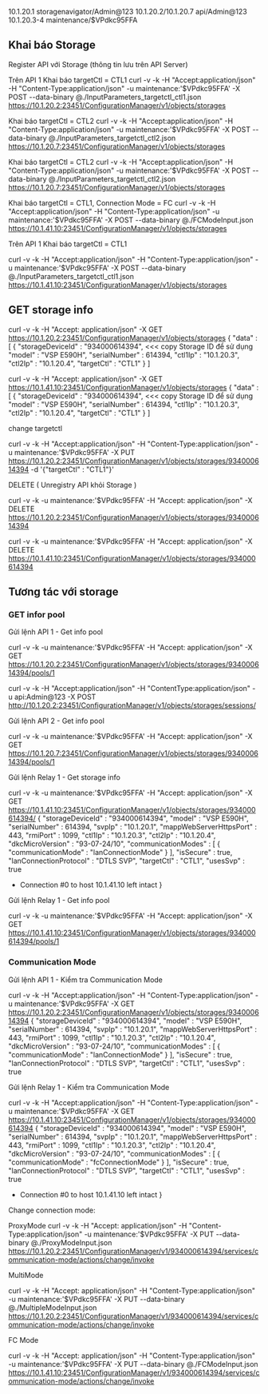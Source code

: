 10.1.20.1
storagenavigator/Admin@123
10.1.20.2/10.1.20.7
api/Admin@123
10.1.20.3-4
maintenance/$VPdkc95FFA

## Khai báo Storage 

Register API với Storage (thông tin lưu trên API Server) 

Trên API 1
Khai báo targetCtl = CTL1
    curl -v -k -H "Accept:application/json" -H "Content-Type:application/json" -u maintenance:'$VPdkc95FFA' -X POST --data-binary @./InputParameters_targetctl_ctl1.json https://10.1.20.2:23451/ConfigurationManager/v1/objects/storages

Khai báo targetCtl = CTL2
    curl -v -k -H "Accept:application/json" -H "Content-Type:application/json" -u maintenance:'$VPdkc95FFA' -X POST --data-binary @./InputParameters_targetctl_ctl2.json https://10.1.20.7:23451/ConfigurationManager/v1/objects/storages

Khai báo targetCtl = CTL2
    curl -v -k -H "Accept:application/json" -H "Content-Type:application/json" -u maintenance:'$VPdkc95FFA' -X POST --data-binary @./InputParameters_targetctl_ctl2.json https://10.1.20.7:23451/ConfigurationManager/v1/objects/storages


Khai báo targetCtl = CTL1, Connection Mode = FC
    curl -v -k -H "Accept:application/json" -H "Content-Type:application/json" -u maintenance:'$VPdkc95FFA' -X POST --data-binary @./FCModeInput.json https://10.1.41.10:23451/ConfigurationManager/v1/objects/storages


Trên API 1
Khai báo targetCtl = CTL1

 curl -v -k -H "Accept:application/json" -H "Content-Type:application/json" -u maintenance:'$VPdkc95FFA' -X POST --data-binary @./InputParameters_targetctl_ctl1.json https://10.1.41.10:23451/ConfigurationManager/v1/objects/storages

## GET storage info
  
  curl -v -k -H "Accept: application/json" -X GET https://10.1.20.2:23451/ConfigurationManager/v1/objects/storages
  {
  "data" : [ {
    "storageDeviceId" : "934000614394", <<< copy Storage ID để sử dụng
    "model" : "VSP E590H",
    "serialNumber" : 614394,
    "ctl1Ip" : "10.1.20.3",
    "ctl2Ip" : "10.1.20.4",
    "targetCtl" : "CTL1"
  } ]


  curl -v -k -H "Accept: application/json" -X GET https://10.1.41.10:23451/ConfigurationManager/v1/objects/storages
  {
  "data" : [ {
    "storageDeviceId" : "934000614394", <<< copy Storage ID để sử dụng
    "model" : "VSP E590H",
    "serialNumber" : 614394,
    "ctl1Ip" : "10.1.20.3",
    "ctl2Ip" : "10.1.20.4",
    "targetCtl" : "CTL1"
  } ]


change targetctl
  
  curl -v -k -H "Accept:application/json" -H "Content-Type:application/json" -u maintenance:'$VPdkc95FFA' -X PUT https://10.1.20.2:23451/ConfigurationManager/v1/objects/storages/934000614394 -d '{"targetCtl" : "CTL1"}'


DELETE ( Unregistry API khỏi Storage )
  
  curl -v -k -u maintenance:'$VPdkc95FFA' -H "Accept: application/json" -X DELETE https://10.1.20.2:23451/ConfigurationManager/v1/objects/storages/934000614394

curl -v -k -u maintenance:'$VPdkc95FFA' -H "Accept: application/json" -X DELETE https://10.1.41.10:23451/ConfigurationManager/v1/objects/storages/934000614394


## Tương tác với storage

### GET infor pool

Gửi lệnh API 1 - Get info pool 
  
  curl -v -k -u maintenance:'$VPdkc95FFA' -H "Accept: application/json" -X GET https://10.1.20.2:23451/ConfigurationManager/v1/objects/storages/934000614394/pools/1

  curl -v -k -H "Accept:application/json" -H "ContentType:application/json" -u api:Admin@123 -X POST http://10.1.20.2:23451/ConfigurationManager/v1/objects/storages/sessions/ 

Gửi lệnh API 2 - Get info pool 
  
  curl -v -k -u maintenance:'$VPdkc95FFA' -H "Accept: application/json" -X GET https://10.1.20.7:23451/ConfigurationManager/v1/objects/storages/934000614394/pools/1





Gửi lệnh Relay 1 - Get storage info

  curl -v -k -u maintenance:'$VPdkc95FFA' -H "Accept: application/json" -X GET https://10.1.41.10:23451/ConfigurationManager/v1/objects/storages/934000614394/
{
  "storageDeviceId" : "934000614394",
  "model" : "VSP E590H",
  "serialNumber" : 614394,
  "svpIp" : "10.1.20.1",
  "mappWebServerHttpsPort" : 443,
  "rmiPort" : 1099,
  "ctl1Ip" : "10.1.20.3",
  "ctl2Ip" : "10.1.20.4",
  "dkcMicroVersion" : "93-07-24/10",
  "communicationModes" : [ {
    "communicationMode" : "lanConnectionMode"
  } ],
  "isSecure" : true,
  "lanConnectionProtocol" : "DTLS SVP",
  "targetCtl" : "CTL1",
  "usesSvp" : true
* Connection #0 to host 10.1.41.10 left intact
}

Gửi lệnh Relay 1 - Get info pool 

  curl -v -k -u maintenance:'$VPdkc95FFA' -H "Accept: application/json" -X GET https://10.1.41.10:23451/ConfigurationManager/v1/objects/storages/934000614394/pools/1

### Communication Mode

Gửi lệnh API 1 - Kiểm tra Communication Mode

  curl -v -k -H "Accept:application/json" -H "Content-Type:application/json" -u maintenance:'$VPdkc95FFA' -X GET https://10.1.20.2:23451/ConfigurationManager/v1/objects/storages/934000614394
 {
  "storageDeviceId" : "934000614394",
  "model" : "VSP E590H",
  "serialNumber" : 614394,
  "svpIp" : "10.1.20.1",
  "mappWebServerHttpsPort" : 443,
  "rmiPort" : 1099,
  "ctl1Ip" : "10.1.20.3",
  "ctl2Ip" : "10.1.20.4",
  "dkcMicroVersion" : "93-07-24/10",
  "communicationModes" : [ {
    "communicationMode" : "lanConnectionMode"
  } ],
  "isSecure" : true,
  "lanConnectionProtocol" : "DTLS SVP",
  "targetCtl" : "CTL1",
  "usesSvp" : true

Gửi lệnh Relay 1 - Kiểm tra Communication Mode

  curl -v -k -H "Accept:application/json" -H "Content-Type:application/json" -u maintenance:'$VPdkc95FFA' -X GET https://10.1.41.10:23451/ConfigurationManager/v1/objects/storages/934000614394
{
  "storageDeviceId" : "934000614394",
  "model" : "VSP E590H",
  "serialNumber" : 614394,
  "svpIp" : "10.1.20.1",
  "mappWebServerHttpsPort" : 443,
  "rmiPort" : 1099,
  "ctl1Ip" : "10.1.20.3",
  "ctl2Ip" : "10.1.20.4",
  "dkcMicroVersion" : "93-07-24/10",
  "communicationModes" : [ {
    "communicationMode" : "fcConnectionMode"
  } ],
  "isSecure" : true,
  "lanConnectionProtocol" : "DTLS SVP",
  "targetCtl" : "CTL1",
  "usesSvp" : true
* Connection #0 to host 10.1.41.10 left intact
}

Change connection mode:

ProxyMode
  curl -v -k -H "Accept: application/json" -H "Content-Type:application/json" -u maintenance:'$VPdkc95FFA' -X PUT --data-binary @./ProxyModeInput.json https://10.1.20.2:23451/ConfigurationManager/v1/934000614394/services/communication-mode/actions/change/invoke

MultiMode

  curl -v -k -H "Accept: application/json" -H "Content-Type:application/json" -u maintenance:'$VPdkc95FFA' -X PUT --data-binary @./MultipleModeInput.json https://10.1.20.2:23451/ConfigurationManager/v1/934000614394/services/communication-mode/actions/change/invoke

FC Mode

  curl -v -k -H "Accept: application/json" -H "Content-Type:application/json" -u maintenance:'$VPdkc95FFA' -X PUT --data-binary @./FCModeInput.json https://10.1.41.10:23451/ConfigurationManager/v1/934000614394/services/communication-mode/actions/change/invoke



